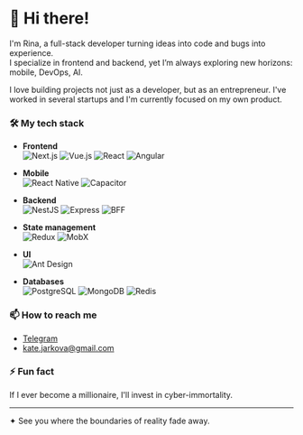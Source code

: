 # 👋 Hi there!

I'm Rina, a full-stack developer turning ideas into code and bugs into experience.  
I specialize in frontend and backend, yet I’m always exploring new horizons: mobile, DevOps, AI.

I love building projects not just as a developer, but as an entrepreneur. I've worked in several startups and I'm currently focused on my own product.

### 🛠 My tech stack
- **Frontend**  
  ![Next.js](https://img.shields.io/badge/Next.js-000?style=for-the-badge&logo=next.js&logoColor=white)
  ![Vue.js](https://img.shields.io/badge/Vue.js-4FC08D?style=for-the-badge&logo=vue.js&logoColor=white)
  ![React](https://img.shields.io/badge/React-61DAFB?style=for-the-badge&logo=react&logoColor=black)
  ![Angular](https://img.shields.io/badge/Angular-DD0031?style=for-the-badge&logo=angular&logoColor=white)

- **Mobile**  
  ![React Native](https://img.shields.io/badge/React_Native-61DAFB?style=for-the-badge&logo=react&logoColor=black)
  ![Capacitor](https://img.shields.io/badge/Capacitor-119EFF?style=for-the-badge&logo=capacitor&logoColor=white)

- **Backend**  
  ![NestJS](https://img.shields.io/badge/NestJS-E0234E?style=for-the-badge&logo=nestjs&logoColor=white)
  ![Express](https://img.shields.io/badge/Express.js-000?style=for-the-badge&logo=express&logoColor=white)
  ![BFF](https://img.shields.io/badge/BFF-555?style=for-the-badge&logoColor=white)

- **State management**  
  ![Redux](https://img.shields.io/badge/Redux-764ABC?style=for-the-badge&logo=redux&logoColor=white)
  ![MobX](https://img.shields.io/badge/MobX-FF9955?style=for-the-badge&logo=mobx&logoColor=white)

- **UI**  
  ![Ant Design](https://img.shields.io/badge/Ant_Design-0170FE?style=for-the-badge&logo=antdesign&logoColor=white)

- **Databases**  
  ![PostgreSQL](https://img.shields.io/badge/PostgreSQL-4169E1?style=for-the-badge&logo=postgresql&logoColor=white)
  ![MongoDB](https://img.shields.io/badge/MongoDB-47A248?style=for-the-badge&logo=mongodb&logoColor=white)
  ![Redis](https://img.shields.io/badge/Redis-DC382D?style=for-the-badge&logo=redis&logoColor=white)


### 📫 How to reach me
- [Telegram](https://t.me/CReaVirtu)
- [kate.jarkova@gmail.com](mailto:kate.jarkova@gmail.com)

### ⚡ Fun fact
If I ever become a millionaire, I'll invest in cyber-immortality.

---

✦ See you where the boundaries of reality fade away.
